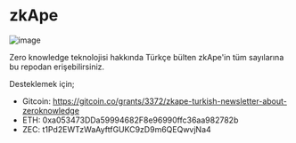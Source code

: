 # zkApe 

![image](https://user-images.githubusercontent.com/75987728/202904257-2db56b09-43a6-44fb-a2ce-9146aa181985.png)

Zero knowledge teknolojisi hakkında Türkçe bülten zkApe'in tüm sayılarına bu repodan erişebilirsiniz. 

Desteklemek için;

* Gitcoin: https://gitcoin.co/grants/3372/zkape-turkish-newsletter-about-zeroknowledge
* ETH: 0xa053473DDa59994682F8e96990ffc36aa982782b
* ZEC: t1Pd2EWTzWaAyftfGUKC9zD9m6QEQwvjNa4
